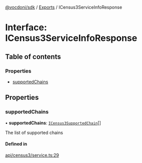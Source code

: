 [@vocdoni/sdk](/sdk) / [Exports](../modules) / ICensus3ServiceInfoResponse

# Interface: ICensus3ServiceInfoResponse

## Table of contents

### Properties

- [supportedChains](ICensus3ServiceInfoResponse#supportedchains)

## Properties

### supportedChains

• **supportedChains**: [`ICensus3SupportedChain`](ICensus3SupportedChain)[]

The list of supported chains

#### Defined in

[api/census3/service.ts:29](https://github.com/vocdoni/vocdoni-sdk/blob/0a4464c/src/api/census3/service.ts#L29)
